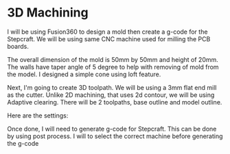 # 3D Machining

I will be using Fusion360 to design a mold then create a g-code for the Stepcraft. We will be using same CNC machine used for milling the PCB boards.

The overall dimension of the mold is 50mm by 50mm and height of 20mm. The walls have taper angle of 5 degree to help with removing of mold from the model. I designed a simple cone using loft feature.

Next, I'm going to create 3D toolpath. We will be using a 3mm flat end mill as the cutter. Unlike 2D machining, that uses 2d contour, we will be using Adaptive clearing. There will be 2 toolpaths, base outline and model outline.

Here are the settings:

Once done, I will need to generate g-code for Stepcraft. This can be done by using post process. I will to select the correct machine before generating the g-code
